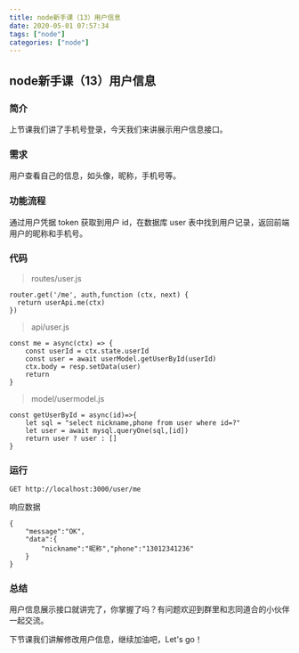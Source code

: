 ```yaml
---
title: node新手课（13）用户信息
date: 2020-05-01 07:57:34
tags: ["node"]
categories: ["node"]
---
```

## node新手课（13）用户信息

### 简介
上节课我们讲了手机号登录，今天我们来讲展示用户信息接口。
### 需求
用户查看自己的信息，如头像，昵称，手机号等。
### 功能流程
通过用户凭据 token 获取到用户 id，在数据库 user 表中找到用户记录，返回前端用户的昵称和手机号。

### 代码
>routes/user.js
```
router.get('/me', auth,function (ctx, next) {
  return userApi.me(ctx) 
})
```
> api/user.js
```
const me = async(ctx) => {
    const userId = ctx.state.userId
    const user = await userModel.getUserById(userId)
    ctx.body = resp.setData(user)
    return
}
```
> model/usermodel.js
```
const getUserById = async(id)=>{
    let sql = "select nickname,phone from user where id=?"
    let user = await mysql.queryOne(sql,[id])
    return user ? user : []
}
```
### 运行
```
GET http://localhost:3000/user/me

```
响应数据
```
{
    "message":"OK",
    "data":{
        "nickname":"昵称","phone":"13012341236"
    }
}
```
### 总结
用户信息展示接口就讲完了，你掌握了吗？有问题欢迎到群里和志同道合的小伙伴一起交流。

下节课我们讲解修改用户信息，继续加油吧，Let's go！
